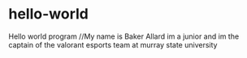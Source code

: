 # hello-world
Hello world program
//My name is Baker Allard im a junior and im the captain of the valorant esports team at murray state university 
